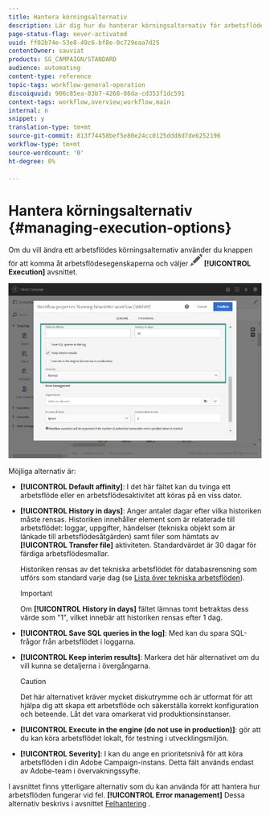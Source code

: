 ```yaml
---
title: Hantera körningsalternativ
description: Lär dig hur du hanterar körningsalternativ för arbetsflöden.
page-status-flag: never-activated
uuid: ff02b74e-53e8-49c6-bf8e-0c729eaa7d25
contentOwner: sauviat
products: SG_CAMPAIGN/STANDARD
audience: automating
content-type: reference
topic-tags: workflow-general-operation
discoiquuid: 906c85ea-83b7-4268-86da-cd353f1dc591
context-tags: workflow,overview;workflow,main
internal: n
snippet: y
translation-type: tm+mt
source-git-commit: 813f74458bef5e80e24cc0125ddd8d7de6252196
workflow-type: tm+mt
source-wordcount: '0'
ht-degree: 0%

---
```



# Hantera körningsalternativ {#managing-execution-options}

Om du vill ändra ett arbetsflödes körningsalternativ använder du knappen för att komma åt arbetsflödesegenskaperna och väljer ![](assets/edit_darkgrey-24px.png) **[!UICONTROL Execution]** avsnittet.

![](assets/wkf_execution_6.png)

Möjliga alternativ är:

* **[!UICONTROL Default affinity]**: I det här fältet kan du tvinga ett arbetsflöde eller en arbetsflödesaktivitet att köras på en viss dator.

* **[!UICONTROL History in days]**: Anger antalet dagar efter vilka historiken måste rensas. Historiken innehåller element som är relaterade till arbetsflödet: loggar, uppgifter, händelser (tekniska objekt som är länkade till arbetsflödesåtgärden) samt filer som hämtats av **[!UICONTROL Transfer file]** aktiviteten. Standardvärdet är 30 dagar för färdiga arbetsflödesmallar.

   Historiken rensas av det tekniska arbetsflödet för databasrensning som utförs som standard varje dag (se [Lista över tekniska arbetsflöden](../../administration/using/technical-workflows.md)).

   >[!IMPORTANT]
   >
   >Om **[!UICONTROL History in days]** fältet lämnas tomt betraktas dess värde som &quot;1&quot;, vilket innebär att historiken rensas efter 1 dag.

* **[!UICONTROL Save SQL queries in the log]**: Med kan du spara SQL-frågor från arbetsflödet i loggarna.

* **[!UICONTROL Keep interim results]**: Markera det här alternativet om du vill kunna se detaljerna i övergångarna.

   >[!CAUTION]
   >
   >Det här alternativet kräver mycket diskutrymme och är utformat för att hjälpa dig att skapa ett arbetsflöde och säkerställa korrekt konfiguration och beteende. Låt det vara omarkerat vid produktionsinstanser.

* **[!UICONTROL Execute in the engine (do not use in production)]**: gör att du kan köra arbetsflödet lokalt, för testning i utvecklingsmiljön.

* **[!UICONTROL Severity]**: I kan du ange en prioritetsnivå för att köra arbetsflöden i din Adobe Campaign-instans. Detta fält används endast av Adobe-team i övervakningssyfte.

I avsnittet finns ytterligare alternativ som du kan använda för att hantera hur arbetsflöden fungerar vid fel. **[!UICONTROL Error management]** Dessa alternativ beskrivs i avsnittet [Felhantering](../../automating/using/monitoring-workflow-execution.md#error-management) .
